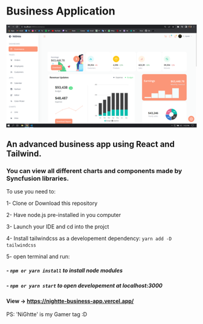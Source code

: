 # Business Application

![](./public/homepage.PNG)

## An advanced business app using React and Tailwind.

### You can view all different charts and components made by Syncfusion libraries.

To use you need to:

1- Clone or Download this repository

2- Have node.js pre-installed in you computer

3- Launch your IDE and cd into the projct

4- Install tailwindcss as a developement dependency: `yarn add -D tailwindcss`

5- open terminal and run:

##### - `npm or yarn install` to install node modules

##### - `npm or yarn start` to open developement at localhost:3000

#### View -> https://nightte-business-app.vercel.app/

PS: 'NiGhtte' is my Gamer tag :D
